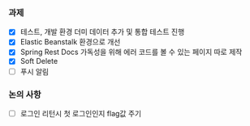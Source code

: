 ### 과제
- [x] 테스트, 개발 환경 더미 데이터 추가 및 통합 테스트 진행
- [x] Elastic Beanstalk 환경으로 개선
- [x] Spring Rest Docs 가독성을 위해 에러 코드를 볼 수 있는 페이지 따로 제작
- [x] Soft Delete
- [ ] 푸시 알림

### 논의 사항
- [ ] 로그인 리턴시 첫 로그인인지 flag값 주기

